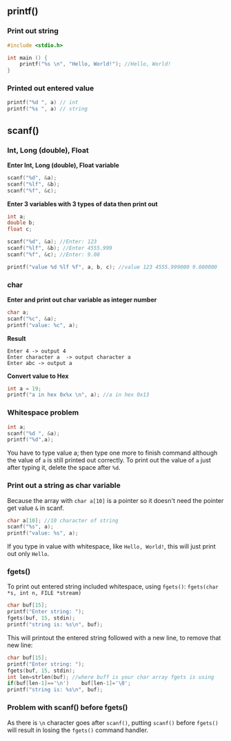 ## printf()

### Print out string

```c
#include <stdio.h>

int main () {
    printf("%s \n", "Hello, World!"); //Hello, World!
}
```

### Printed out entered value

```c
printf("%d ", a) // int
printf("%s ", a) // string
```

## scanf()

### Int, Long (double), Float

**Enter Int, Long (double), Float variable**

```c
scanf("%d", &a);
scanf("%lf", &b);
scanf("%f", &c);
```

**Enter 3 variables with 3 types of data then print out**

```c
int a;
double b;
float c;

scanf("%d", &a); //Enter: 123
scanf("%lf", &b); //Enter 4555.999
scanf("%f", &c); //Enter: 9.08

printf("value %d %lf %f", a, b, c); //value 123 4555.999000 9.080000

```

### char

**Enter and print out char variable as integer number**

```c
char a;
scanf("%c", &a);
printf("value: %c", a);
```

**Result**

    Enter 4 -> output 4
    Enter character a  -> output character a
    Enter abc -> output a

**Convert value to Hex**

```c
int a = 19;
printf("a in hex 0x%x \n", a); //a in hex 0x13 
```

### Whitespace problem

```c
int a;
scanf("%d ", &a);
printf("%d",a);
```

You have to type value a; then type one more to finish command although the value of ``a`` is still printed out correctly. To print out the value of ``a`` just after typing it, delete the space after ``%d``.

### Print out a string as char variable

Because the array with ``char a[10]`` is a pointer so it doesn't need the pointer get value ``&`` in scanf.

```c
char a[10]; //10 character of string
scanf("%s", a);
printf("value: %s", a);
```

If you type in value with whitespace, like ``Hello, World!``, this will just print out only ``Hello``.


### fgets()

To print out entered string included whitespace, using ``fgets()``: ``fgets(char *s, int n, FILE *stream)``

```c
char buf[15];
printf("Enter string: ");
fgets(buf, 15, stdin); 
printf("string is: %s\n", buf);
```

This will printout the entered string followed with a new line, to remove that new line:

```c
char buf[15];
printf("Enter string: ");
fgets(buf, 15, stdin); 
int len=strlen(buf); //where buff is your char array fgets is using
if(buf[len-1]=='\n')	buf[len-1]='\0';
printf("string is: %s\n", buf);
```

### Problem with scanf() before fgets()

As there is ``\n`` character goes after ``scanf()``, putting ``scanf()`` before ``fgets()`` will result in losing the ``fgets()`` command handler.